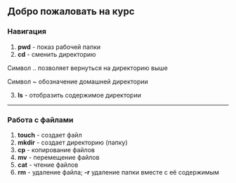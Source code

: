 ## Добро пожаловать на курс
### Навигация
1. **pwd** - показ рабочей папки
2. **cd** - сменить директорию

Символ .. позволяет вернуться на директорию выше

Символ ~ обозначение домашней директории

3. **ls** - отобразить содержимое директории

---
### Работа с файлами
1. **touch** - создает файл
2. **mkdir** - создает директорию (папку)
3. **cp** - копирование файлов
4. **mv** - перемещение файлов
5. **cat** - чтение файлов
6. **rm** - удаление файла; **-r** удаление папки вместе с её содержимым
